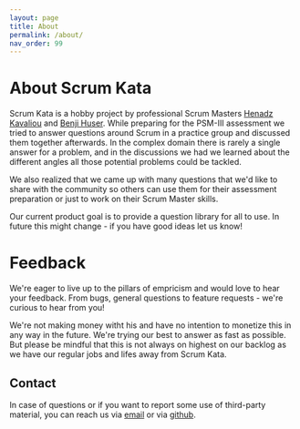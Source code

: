 ```yaml
---
layout: page
title: About
permalink: /about/
nav_order: 99
---
```


# About Scrum Kata
Scrum Kata is a hobby project by professional Scrum Masters [Henadz Kavaliou](https://github.com/henadzkavaliou) and [Benji Huser](https://github.com/huserben).
While preparing for the PSM-III assessment we tried to answer questions around Scrum in a practice group and discussed them together afterwards.
In the complex domain there is rarely a single answer for a problem, and in the discussions we had we learned about the different angles all those potential problems could be tackled.

We also realized that we came up with many questions that we'd like to share with the community so others can use them for their assessment preparation or just to work on their Scrum Master skills.

Our current product goal is to provide a question library for all to use. In future this might change - if you have good ideas let us know!

# Feedback
We're eager to live up to the pillars of empricism and would love to hear your feedback. From bugs, general questions to feature requests - we're curious to hear from you!

We're not making money witht his and have no intention to monetize this in any way in the future. We're trying our best to answer as fast as possible. But please be mindful that this is not always on highest on our backlog as we have our regular jobs and lifes away from Scrum Kata.

## Contact
In case of questions or if you want to report some use of third-party material, you can reach us via [email](mailto:scrumkata@gmail.com) or via [github](https://github.com/huserben/scrum-kata/issues).